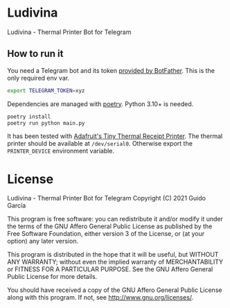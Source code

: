 # Ludivina

Ludivina - Thermal Printer Bot for Telegram

## How to run it

You need a Telegram bot and its token [provided by BotFather](https://t.me/BotFather). This is the only required env var.

```sh
export TELEGRAM_TOKEN=xyz
```

Dependencies are managed with [poetry](https://python-poetry.org/docs/#osx--linux--bashonwindows-install-instructions). Python 3.10+ is needed.

```sh
poetry install
poetry run python main.py
```

It has been tested with [Adafruit's Tiny Thermal Receipt Printer](https://www.adafruit.com/product/2751). The thermal printer should be available at `/dev/serial0`. Otherwise export the `PRINTER_DEVICE` environment variable.

# License

Ludivina - Thermal Printer Bot for Telegram
Copyright (C) 2021  Guido García

This program is free software: you can redistribute it and/or modify
it under the terms of the GNU Affero General Public License as
published by the Free Software Foundation, either version 3 of the
License, or (at your option) any later version.

This program is distributed in the hope that it will be useful,
but WITHOUT ANY WARRANTY; without even the implied warranty of
MERCHANTABILITY or FITNESS FOR A PARTICULAR PURPOSE.  See the
GNU Affero General Public License for more details.

You should have received a copy of the GNU Affero General Public License
along with this program.  If not, see <http://www.gnu.org/licenses/>.